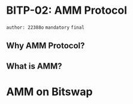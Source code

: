 # BITP-02: AMM Protocol

`author: 22388o` `mandatory` `final`

## Why AMM Protocol?

## What is AMM?

# AMM on Bitswap
